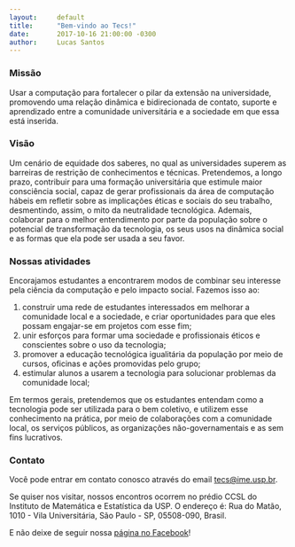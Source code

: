 ```yaml
---
layout:     default
title:      "Bem-vindo ao Tecs!"
date:       2017-10-16 21:00:00 -0300
author:     Lucas Santos
---
```


### Missão

Usar a computação para fortalecer o pilar da extensão na universidade, promovendo uma relação dinâmica e bidirecionada de contato, suporte e aprendizado entre a comunidade universitária e a sociedade em que essa está inserida.


### Visão

Um cenário de equidade dos saberes, no qual as universidades superem as barreiras de restrição de conhecimentos e técnicas. Pretendemos, a longo prazo, contribuir para uma formação universitária que estimule maior consciência social, capaz de gerar profissionais da área de computação hábeis em refletir sobre as implicações éticas e sociais do seu trabalho, desmentindo, assim, o mito da neutralidade tecnológica. Ademais, colaborar para o melhor entendimento por parte da população sobre o potencial de transformação da tecnologia, os seus usos na dinâmica social e as formas que ela pode ser usada a seu favor.


### Nossas atividades

Encorajamos estudantes a encontrarem modos de combinar seu interesse pela ciência da computação e pelo impacto social. Fazemos isso ao:

1. construir uma rede de estudantes interessados em melhorar a comunidade local e a sociedade, e criar oportunidades para que eles possam engajar-se em projetos com esse fim;
2. unir esforços para formar uma sociedade e profissionais éticos e conscientes sobre o uso da tecnologia;
3. promover a educação tecnológica igualitária da população por meio de cursos, oficinas e ações promovidas pelo grupo;
4. estimular alunos a usarem a tecnologia para solucionar problemas da comunidade local;

Em termos gerais, pretendemos que os estudantes entendam como a tecnologia pode ser utilizada para o bem coletivo, e utilizem esse conhecimento na prática, por meio de colaborações com a comunidade local, os serviços públicos, as organizações não-governamentais e as sem fins lucrativos.


### Contato

Você pode entrar em contato conosco através do email [tecs@ime.usp.br](mailto://tecs@ime.usp.br).

Se quiser nos visitar, nossos encontros ocorrem no prédio CCSL do Instituto de Matemática e Estatística da USP.
O endereço é: Rua do Matão, 1010 - Vila Universitária, São Paulo - SP, 05508-090, Brasil.

E não deixe de seguir nossa [página no Facebook](https://facebook.com/tecs.usp)!
